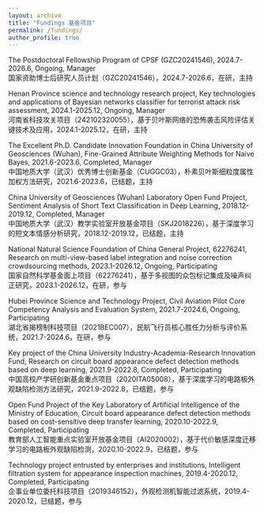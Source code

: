 ```yaml
---
layout: archive
title: "Fundings 基金项目"
permalink: /fundings/
author_profile: true
---
```

The Postdoctoral Fellowship Program of CPSF (GZC20241546), 2024.7-2026.6, Ongoing, Manager  
国家资助博士后研究人员计划（GZC20241546），2024.7-2026.6，在研，主持

Henan Province science and technology research project, Key technologies and applications of Bayesian networks classifier for terrorist attack risk assessment, 2024.1-2025.12, Ongoing, Manager  
河南省科技攻关项目（242102320055），基于贝叶斯网络的恐怖袭击风险评估关键技术及应用，2024.1-2025.12，在研，主持

The Excellent Ph.D. Candidate Innovation Foundation in China University of Geosciences (Wuhan), Fine-Grained Attribute Weighting Methods for Naive Bayes, 2021.6-2023.6, Completed, Manager  
中国地质大学（武汉）优秀博士创新基金（CUGGC03），朴素贝叶斯细粒度属性加权方法研究，2021.6-2023.6，已结题，主持

China University of Geosciences (Wuhan) Laboratory Open Fund Project, Sentiment Analysis of Short Text Classification in Deep Learning, 2018.12-2019.12, Completed, Manager  
中国地质大学（武汉）教学实验室开放基金项目（SKJ2018226），基于深度学习的短文本情感分析研究，2018.12-2019.12，已结题，主持

National Natural Science Foundation of China General Project, 62276241, Research on multi-view-based label integration and noise correction crowdsourcing methods, 2023.1-2026.12, Ongoing, Participating  
国家自然科学基金面上项目（62276241），基于多视图的众包标记集成及噪声纠正研究，2023.1-2026.12，在研，参与

Hubei Province Science and Technology Project, Civil Aviation Pilot Core Competency Analysis and Evaluation System, 2021.7-2024.6, Ongoing, Participating  
湖北省揭榜制科技项目（2021BEC007），民航飞行员核心胜任力分析与评价系统，2021.7-2024.6，在研，参与

Key project of the China University Industry-Academia-Research Innovation Fund, Research on circuit board appearance defect detection methods based on deep learning, 2021.9-2022.8, Completed, Participating  
中国高校产学研创新基金重点项目（2020ITA05008），基于深度学习的电路板外观缺陷检测方法研究，2021.9-2022.8，已结题，参与

Open Fund Project of the Key Laboratory of Artificial Intelligence of the Ministry of Education, Circuit board appearance defect detection methods based on cost-sensitive deep transfer learning, 2020.10-2022.9, Completed, Participating  
教育部人工智能重点实验室开放基金项目（AI2020002），基于代价敏感深度迁移学习的电路板外观缺陷检测，2020.10-2022.9，已结题，参与

Technology project entrusted by enterprises and institutions, Intelligent filtration system for appearance inspection machines, 2019.4-2020.12, Completed, Participating  
企事业单位委托科技项目（2019346152），外观检测机智能过滤系统，2019.4-2020.12，已结题，参与

